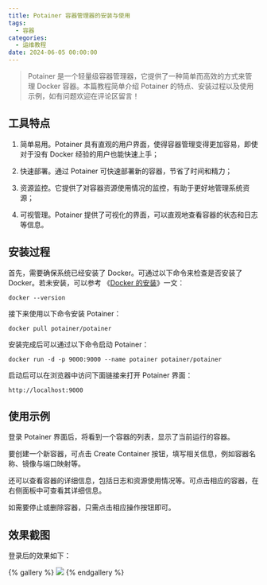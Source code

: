 ```yaml
---
title: Potainer 容器管理器的安装与使用
tags:
  - 容器
categories:
  - 运维教程
date: 2024-06-05 00:00:00
---
```


> Potainer 是一个轻量级容器管理器，它提供了一种简单而高效的方式来管理 Docker 容器。本篇教程简单介绍 Potainer 的特点、安装过程以及使用示例，如有问题欢迎在评论区留言！

<!-- more -->

## 工具特点

1. 简单易用。Potainer 具有直观的用户界面，使得容器管理变得更加容易，即使对于没有 Docker 经验的用户也能快速上手；

2. 快速部署。通过 Potainer 可快速部署新的容器，节省了时间和精力；

3. 资源监控。它提供了对容器资源使用情况的监控，有助于更好地管理系统资源；

4. 可视管理。Potainer 提供了可视化的界面，可以直观地查看容器的状态和日志等信息。

## 安装过程

首先，需要确保系统已经安装了 Docker。可通过以下命令来检查是否安装了 Docker。若未安装，可以参考 《[Docker 的安装](https://dusays.com/96/)》一文：

```
docker --version
```

接下来使用以下命令安装 Potainer：

```
docker pull potainer/potainer
```

安装完成后可以通过以下命令启动 Potainer：

```
docker run -d -p 9000:9000 --name potainer potainer/potainer
```

启动后可以在浏览器中访问下面链接来打开 Potainer 界面：

```
http://localhost:9000
```

## 使用示例

登录 Potainer 界面后，将看到一个容器的列表，显示了当前运行的容器。

要创建一个新容器，可点击 Create Container 按钮，填写相关信息，例如容器名称、镜像与端口映射等。

还可以查看容器的详细信息，包括日志和资源使用情况等。可点击相应的容器，在右侧面板中可查看其详细信息。

如需要停止或删除容器，只需点击相应操作按钮即可。

## 效果截图

登录后的效果如下：

{% gallery %}
![](https://cdn.dusays.com/2024/06/714-1.gif)
{% endgallery %}